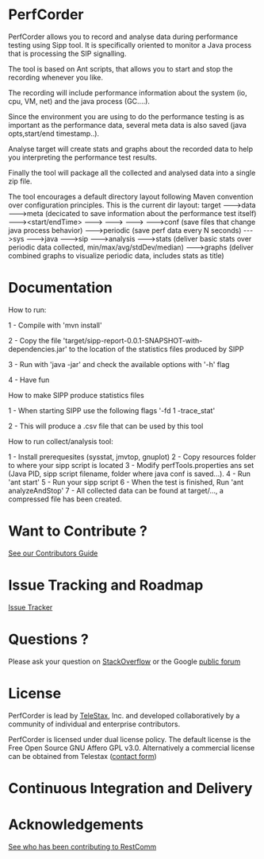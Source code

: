 PerfCorder
============

PerfCorder allows you to record and analyse data during performance testing using Sipp tool.
It is specifically oriented to monitor a Java process that is processing the SIP signalling.

The tool is based on Ant scripts, that allows you to start and stop the recording whenever you like.

The recording will include performance information about the system (io, cpu, VM, net) and the java process (GC....).

Since the environment you are using to do the performance testing is as important as the performance data, several meta data is also saved (java opts,start/end timestamp..).

Analyse target will create stats and graphs about the recorded data to help you interpreting the performance test results.

Finally the tool will package all the collected and analysed data into a single zip file.

The tool encourages a default directory layout following Maven convention over configuration principles. 
This is the current dir layout:
target
--->data
    --->meta (decicated to save information about the performance test itself)
        ---><start/endTime>
        ---><copyOfsippScript>
        ---><jar files mounted by java process>
        ---><JVM options used to start the java process>
    --->conf (save files that change java process behavior)
    --->periodic (save perf data every N seconds)
        --->sys
        --->java
        --->sip
--->analysis
    --->stats (deliver basic stats over periodic data collected, min/max/avg/stdDev/median)
    --->graphs (deliver combined graphs to visualize periodic data, includes stats as title)

Documentation
========
How to run:

1 - Compile with 'mvn install'

2 - Copy the file 'target/sipp-report-0.0.1-SNAPSHOT-with-dependencies.jar' to the location of the statistics files produced by SIPP

3 - Run with 'java -jar' and check the available options with '-h' flag

4 - Have fun

How to make SIPP produce statistics files

1 - When starting SIPP use the following flags '-fd 1 -trace_stat'

2 - This will produce a .csv file that can be used by this tool

How to run collect/analysis tool:

1 - Install prerequesites (sysstat, jmvtop, gnuplot)
2 - Copy resources folder to where your sipp script is located
3 - Modify perfTools.properties ans set (Java PID, sipp script filename, folder where java conf is saved...).
4 - Run 'ant start'
5 - Run your sipp script
6 - When the test is finished, Run 'ant analyzeAndStop'
7 - All collected data can be found at target/..., a compressed file has been created.

Want to Contribute ? 
========
[See our Contributors Guide](https://github.com/Mobicents/sip-servlets/wiki/Contribute-to-Mobicents-SIP-Servlets)

Issue Tracking and Roadmap
========
[Issue Tracker](https://github.com/Mobicents/PerfCorder/issues)

Questions ?
========
Please ask your question on [StackOverflow](http://stackoverflow.com/search?q=mobicents) or the Google [public forum](http://groups.google.com/group/mobicents-public)

License
========

PerfCorder is lead by [TeleStax](http://www.telestax.com/), Inc. and developed collaboratively by a community of individual and enterprise contributors.

PerfCorder is licensed under dual license policy. The default license is the Free Open Source GNU Affero GPL v3.0. Alternatively a commercial license can be obtained from Telestax ([contact form](http://www.telestax.com/contactus/#InquiryForm))

Continuous Integration and Delivery
========

Acknowledgements
========
[See who has been contributing to RestComm](http://www.telestax.com/opensource/acknowledgments/)
